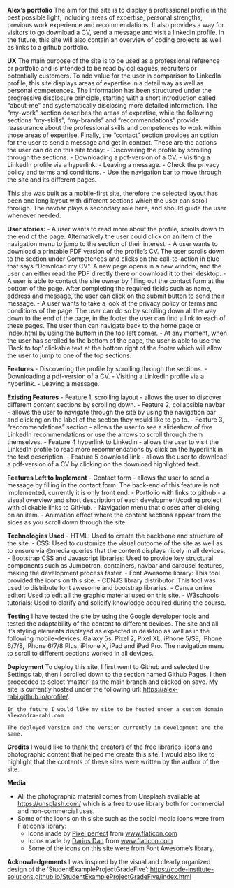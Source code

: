 <!-------------------------------------------------intro-------->
**Alex’s portfolio**
The aim for this site is to display a professional profile in the best possible light, including areas of expertise, personal strengths, previous work experience and recommendations. It also provides a way for visitors to go download a CV, send a message and visit a linkedIn profile.
In the future, this site will also contain an overview of coding projects as well as links to a github portfolio.

<!-------------------------------------------------UX-------->
**UX**
The main purpose of the site is to be used as a professional reference or portfolio and is intended to be read by colleagues, recruiters or potentially customers. To add value for the user in comparison to LinkedIn profile, this site displays areas of expertise in a detail way as well as personal competences.
The information has been structured under the progressive disclosure principle, starting with a short introduction called “about-me” and systematically disclosing more detailed information. The “my-work” section describes the areas of expertise, while the following sections “my-skills”, “my-brands” and “recommendations” provide reassurance about the professional skills and competences to work within those areas of expertise. Finally, the “contact” section provides an option for the user to send a message and get in contact.
These are the actions the user can do on this site today:
    - Discovering the profile by scrolling through the sections.
    - Downloading a pdf-version of a CV.
    - Visiting a LinkedIn profile via a hyperlink.
    - Leaving a message.
    - Check the privacy policy and terms and conditions.
    - Use the navigation bar to move through the site and its different pages.

This site was built as a mobile-first site, therefore the selected layout has been one long layout with different sections which the user can scroll through. The navbar plays a secondary role here, and should guide the user whenever needed.

**User stories:**
    - A user wants to read more about the profile, scrolls down to the end of the page. Alternatively the user could click on an item of the navigation menu to jump to the section of their interest.
    - A user wants to download a printable PDF version of the profile’s CV. The user scrolls down to the section under Competences and clicks on the call-to-action in blue that says “Download my CV”. A new page opens in a new window, and the user can either read the PDF directly there or download it to their desktop.
    - A user is able to contact the site owner by filling out the contact form at the bottom of the page. After completing the required fields such as name, address and message, the user can click on the submit button to send their message.
    - A user wants to take a look at the privacy policy or terms and conditions of the page. The user can do so by scrolling down all the way down to the end of the page, in the footer the user can find a link to each of these pages. The user then can navigate back to the home page or index.html by using the buttom in the top left corner.
    - At any moment, when the user has scrolled to the bottom of the page, the user is able to use the ‘Back to top’ clickable text at the bottom right of the footer which will allow the user to jump to one of the top sections.

<!-------------------------------------------------features-------->
**Features**
    - Discovering the profile by scrolling through the sections.
    - Downloading a pdf-version of a CV.
    - Visiting a LinkedIn profile via a hyperlink.
    - Leaving a message.

**Existing Features**
    - Feature 1, scrolling layout - allows the user to discover different content sections by scrolling down.
    - Feature 2, collapsible navbar - allows the user to navigate through the site by using the navigation bar and clicking on the label of the section they would like to go to.
    - Feature 3, “recommendations” section - allows the user to see a slideshow of five LinkedIn recommendations or use the arrows to scroll through them themselves.
    - Feature 4 hyperlink to Linkedin - allows the user to visit the LinkedIn profile to read more recommendations by click on the hyperlink in the text description.
    - Feature 5 download link - allows the user to download a pdf-version of a CV by clicking on the download highlighted text.
    

**Features Left to Implement**
    - Contact form - allows the user to send a message by filling in the contact form. The back-end of this feature is not implemented, currently it is only front end.
    - Portfolio with links to github - a visual overview and short description of each development/coding project with clickable links to GitHub.
    - Navigation menu that closes after clicking on an item.
    - Animation effect where the content sections appear from the sides as you scroll down through the site.

<!-------------------------------------------------intro-------->
**Technologies Used**
    - HTML:
        Used to create the backbone and structure of the site.
    - CSS:
        Used to customize the visual outcome of the site as well as to ensure via @media queries that the content displays nicely in all devices.
    - Bootstrap CSS and Javascript libraries:
        Used to provide key structural components such as Jumbotron, containers, navbar and carousel features, making the development process faster.
    - Font Awesome library:
        This tool provided the icons on this site.
    - CDNJS library distributor:
        This tool was used to distribute font awesome and bootstrap libraries.
    - Canva online editor:
        Used to edit all the graphic material used on this site.
    - W3schools tutorials:
        Used to clarify and solidify knowledge acquired during the course.

<!-------------------------------------------------testing-------->
**Testing**
    I have tested the site by using the Google developer tools and tested the adaptability of the content to different devices. The site and all it’s styling elements displayed as expected in desktop as well as in the following mobile-devices: Galaxy 5s, Pixel 2, Pixel XL, iPhone 5/SE, iPhone 6/7/8, iPhone 6/7/8 Plus, iPhone X, iPad and iPad Pro.
    The navigation menu to scroll to different sections worked in all devices.

<!-------------------------------------------------deployment-------->
**Deployment**
    To deploy this site, I first went to Github and selected the Settings tab, then I scrolled down to the section named Github Pages. I then proceeded to select ‘master’ as the main branch and clicked on save.
    My site is currently hosted under the following url: https://alex-rabi.github.io/profile/. 
    
    In the future I would like my site to be hosted under a custom domain alexandra-rabi.com
    
    The deployed version and the version currently in development are the same.

<!-------------------------------------------------credits-------->
**Credits**
    I would like to thank the creators of the free libraries, icons and photographic content that helped me create this site. I would also like to highlight that the contents of these sites were written by the author of the site.

<!-------------------------------------------------media-------->
**Media**
- All the photographic material comes from Unsplash available at https://unsplash.com/ which is a free to use library both for commercial and non-commercial uses.
- Some of the icons on this site such as the social media icons were from Flaticon’s library:
    - Icons made by <a href="https://www.flaticon.com/authors/pixel-perfect" title="Pixel perfect">Pixel perfect</a> from <a href="https://www.flaticon.com/" title="Flaticon"> www.flaticon.com</a>
    - Icons made by <a href="https://www.flaticon.com/authors/darius-dan" title="Darius Dan">Darius Dan</a> from <a href="https://www.flaticon.com/" title="Flaticon"> www.flaticon.com</a>
    - Some of the icons on this site were from Font Awesome’s library.

<!-------------------------------------------------acknowledgements-------->
**Acknowledgements**
    I was inspired by the visual and clearly organized design of the ‘StudentExampleProjectGradeFive’:
    https://code-institute-solutions.github.io/StudentExampleProjectGradeFive/index.html

